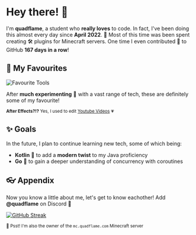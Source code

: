 # Hey there! 👋
I'm **quadflame**, a student who **really loves** to code. In fact, I've been doing this almost every day since **April 2022**. 🤯 Most of this time was been spent creating 🛠️ plugins for Minecraft servers. One time I even contributed 💪 to GitHub **167 days in a row**!

## 🍿 My Favourites
![Favourite Tools](https://skillicons.dev/icons?i=java,kotlin,mysql,maven,idea,github,bash,cloudflare,ae)

After **much experimenting** 🧪 with a vast range of tech, these are definitely some of my favourite!

<sub>**After Effects?!?** Yes, I used to edit [Youtube Videos](https://www.youtube.com/@quadflame) 💗</sub>

## ✨ Goals
In the future, I plan to continue learning new tech, some of which being:
- **Kotlin** 🚀 to add a **modern twist** to my Java proficiency
- **Go** 🎉 to gain a deeper understanding of concurrency with coroutines

## 👓 Appendix

Now you know a little about me, let's get to know eachother! Add **@quadflame** on Discord 🥰

[![GitHub Streak](https://streak-stats.demolab.com?user=quadflame&theme=sunset-gradient&hide_border=true&date_format=j%20M%5B%20Y%5D)](https://git.io/streak-stats)

<sub>🤫 Psst! I'm also the owner of the `mc.quadflame.com` Minecraft server</sub>
